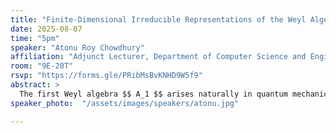 ```yaml
---
title: "Finite-Dimensional Irreducible Representations of the Weyl Algebra in Characteristic p>0"
date: 2025-08-07
time: "5pm"
speaker: "Atonu Roy Chowdhury"
affiliation: "Adjunct Lecturer, Department of Computer Science and Engineering, School of Data and Sciences, BRAC University"
room: "9E-20T"
rsvp: "https://forms.gle/PRibMsBvKNHD9W5f9"
abstract: >
  The first Weyl algebra $$ A_1 $$ arises naturally in quantum mechanics as the algebra generated by position and momentum operators, satisfying the canonical commutation relation $$ [∂,x]=1 $$. In characteristic zero, this algebra admits no nontrivial finite-dimensional representations. In contrast, over a field of characteristic $$ p>0, A_1 $$ has a much richer structure: it admits a large center and possesses many finite-dimensional irreducible representations. In this talk, we describe how these representations can be classified by central characters, and how their dimensions are governed by algebraic properties of the center.
speaker_photo:  "/assets/images/speakers/atonu.jpg"

---
```

